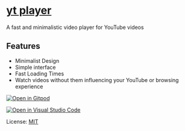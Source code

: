 # [yt player](https://unrealapex.github.io/yt-player/)

A fast and minimalistic video player for YouTube videos

## Features
- Minimalist Design
- Simple interface
- Fast Loading Times
- Watch videos without them influencing your YouTube or browsing experience

[![Open in Gitpod](https://gitpod.io/button/open-in-gitpod.svg)](https://www.gitpod.io/https://github.com/UnrealApex/yt-player/)

[![Open in Visual Studio Code](https://open.vscode.dev/badges/open-in-vscode.svg)](https://open.vscode.dev/unrealapex/yt-player)

License: [MIT](LICENSE)
